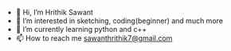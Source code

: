 - 👋 Hi, I’m Hrithik Sawant
- 👀 I’m interested in sketching, coding(beginner) and much more
- 🌱 I’m currently learning python and c++
- 📫 How to reach me sawanthrithik7@gmail.com

<!---
hrithiksawant29/hrithiksawant29 is a ✨ special ✨ repository because its `README.md` (this file) appears on your GitHub profile.
You can click the Preview link to take a look at your changes.
--->
